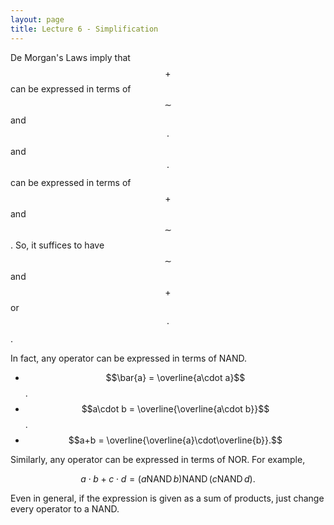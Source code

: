 ```yaml
---
layout: page
title: Lecture 6 - Simplification
---
```


<script type="text/javascript" async src="https://cdnjs.cloudflare.com/ajax/libs/mathjax/2.7.5/latest.js?config=TeX-MML-AM_CHTML" async></script> 

De Morgan's Laws imply that $$+$$ can be expressed in terms of $$\sim$$ and $$\cdot$$ and $$\cdot$$ can be expressed in terms of $$+$$ and $$\sim$$. So, it suffices to have $$\sim$$ and $$+$$ or $$\cdot$$.

In fact, any operator can be expressed in terms of NAND.

* $$\bar{a} = \overline{a\cdot a}$$.
* $$a\cdot b = \overline{\overline{a\cdot b}}$$.
* $$a+b = \overline{\overline{a}\cdot\overline{b}}.$$

Similarly, any operator can be expressed in terms of NOR. For example,

$$a\cdot b+c\cdot d = (a \operatorname{NAND} b)\operatorname{NAND}(c\operatorname{NAND} d).$$

Even in general, if the expression is given as a sum of products, just change every operator to a NAND.
